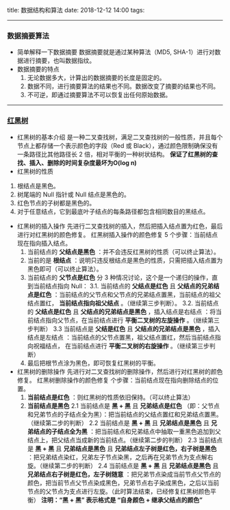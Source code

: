 title: 数据结构和算法
date: 2018-12-12 14:00
tags:

----
### 数据摘要算法
  - 简单解释一下数据摘要
    数据摘要就是通过某种算法（MD5, SHA-1）进行对数据进行摘要，也叫数据指纹。
  - 数据摘要的特点
    1. 无论数据多大，计算出的数据摘要的长度是固定的。
    2. 数据不同，进行摘要算法的结果也不同。数据改变了摘要的结果也不同。
    3. 不可逆，即通过摘要算法不可以恢复出任何原始数据。

  <!--more-->

---
### [红黑树](https://blog.csdn.net/v_july_v/article/details/6105630)
- 红黑树的基本介绍
  是一种二叉查找树，满足二叉查找树的一般性质，并且每个节点上都存储一个表示颜色的字段（Red 或 Black），通过颜色限制确保没有一条路径比其他路径长 2 倍，相对平衡的一种树状结构。
  **保证了红黑树的查找、插入、删除的时间复杂度最坏为O(log n)**
- 红黑树的性质
 1. 根结点是黑色。
 2. 树尾端的 Null 指针或 Null 结点是黑色的。
 3. 红色节点的子树都是黑色的。
 4. 对于任意结点，它到最底叶子结点的每条路径都包含相同数目的黑结点。
- 红黑树的插入操作
  先进行二叉查找树的插入，然后把插入结点置为红色，最后进行对红黑树的颜色修复。
  红黑树插入操作的颜色修复 5 个步骤：当前结点现在指向插入结点。
  1. 当前结点的 **父结点是黑色** ：并不会违反红黑树的性质（可以终止算法）。
  2. 当前的是 **根结点** ：说明只违反根结点是黑色的性质，只需把插入结点置为黑色即可（可以终止算法）。
  3. 当前结点的 **父节点是红色** 分 3 种情况讨论，这个是一个递归的操作，直到当前结点指向 Null：
    3.1. 当前结点的 **父结点是红色** 且 **父结点的兄弟结点是红色** ：当前结点的父节点和父节点的兄弟结点置黑，当前结点的祖父结点置红， **当前结点指向祖父结点** 。（继续第三步判断）。
    3.2. 当前结点的 **父结点是红色** 且 **父结点的兄弟结点是黑色** ，插入结点是右结点 ：将当前结点指向父节点，在当前结点进行 **平衡二叉树的左旋操作** 。（继续第三步判断）
    3.3 当前结点是 **父结是红色** 且 **父结点的兄弟结点是黑色** ，插入结点是左结点 ：当前结点的父节点置黑，祖父结点置红，然后当前结点指向祝福结点， 在当前结点进行 **平衡二叉树的右旋操作** 。（继续第三步判断）
  4. 最后把根节点涂为黑色，即可恢复红黑树的平衡。
- 红黑树的删除操作
  先进行对二叉查找树的删除操作，然后进行对红黑树的颜色修复。
  红黑树删除操作的颜色修复 个步骤：当前结点现在指向删除结点的位置。
  1. **当前结点是红色** ：则红黑树的性质依旧保持。（可以终止算法）
  2. **当前结点是黑色**
    2.1 当前结点是 **黑 + 黑** 且 **兄弟结点是红色** （即：父节点和兄弟节点的子结点全为黑）：把当前结点的父结点置红和兄弟结点置黑。（继续第二步的判断）
    2.2  当前结点是 **黑 + 黑** 且 **兄弟结点是黑色** 且 **兄弟结点的子结点全为黑** ：把当前结点和兄弟结点中抽取一重黑色追加到父结点上，把父结点当成新的当前结点。（继续第二步的判断）
    2.3 当前结点是 **黑 + 黑** 且 **兄弟结点是黑色** 且 **兄弟结点左子树是红色，右子树是黑色** ：把兄弟结点染红，兄弟左子节点染黑，之后再在兄弟节点为支点解右旋。（继续第二步的判断）
    2.4 当前结点是 **黑 + 黑** 且 **兄弟结点是黑色** 且 **兄弟结点右子树是红色，左子树随意** ：把兄弟节点染成当前节点父节点的颜色，把当前节点父节点染成黑色，兄弟节点右子染成黑色，之后以当前节点的父节点为支点进行左旋。（此时算法结束，已经修复红黑树颜色平衡）
  **注明：“黑 + 黑” 表示格式是 “自身颜色 + 继承父结点的颜色”**
